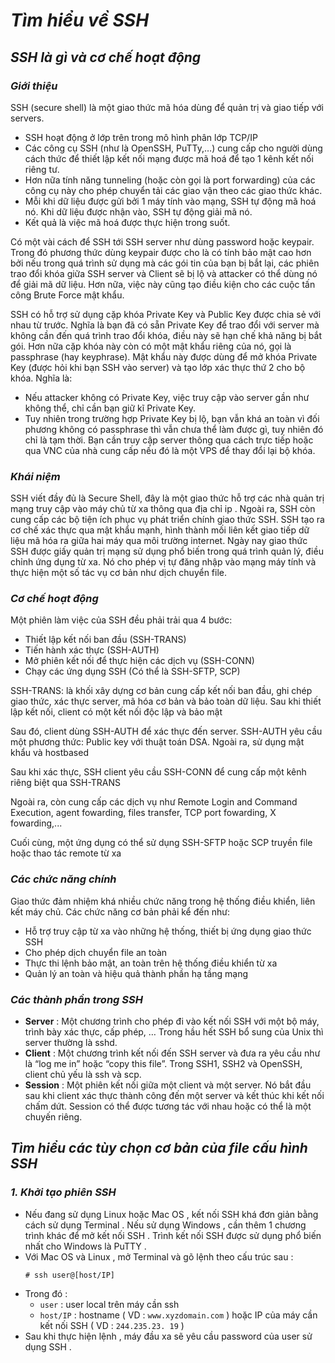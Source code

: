 # ***Tìm hiểu về SSH***
## ***SSH là gì và cơ chế hoạt động***
### ***Giới thiệu***
 SSH (secure shell) là một giao thức mã hóa dùng để quản 
trị và giao tiếp với servers.
- SSH hoạt động ở lớp trên trong mô hình phân lớp TCP/IP
- Các công cụ SSH (như là OpenSSH, PuTTy,…) cung cấp cho 
người dùng cách thức để thiết lập kết nối mạng được mã 
hoá để tạo 1 kênh kết nối riêng tư.
- Hơn nữa tính năng tunneling (hoặc còn gọi là port 
forwarding) của các công cụ này cho phép chuyển tải các 
giao vận theo các giao thức khác.
- Mỗi khi dữ liệu được gửi bởi 1 máy tính vào mạng, SSH 
tự động mã hoá nó. Khi dữ liệu được nhận vào, SSH tự động 
giải mã nó.
- Kết quả là việc mã hoá được thực hiện trong suốt.

Có một vài cách để SSH tới SSH server như dùng password 
hoặc keypair. Trong đó phương thức dùng keypair được cho 
là có tính bảo mật cao hơn bởi nếu trong quá trình sử 
dụng mà các gói tin của bạn bị bắt lại, các phiên trao 
đổi khóa giữa SSH server và Client sẽ bị lộ và attacker 
có thể dùng nó để giải mã dữ liệu. Hơn nữa, việc này cũng 
tạo điều kiện cho các cuộc tấn công Brute Force mật khẩu.

SSH có hỗ trợ sử dụng cặp khóa Private Key và Public Key 
được chia sẻ với nhau từ trước. Nghĩa là bạn đã có sẵn 
Private Key để trao đổi với server mà không cần đến quá 
trình trao đổi khóa, điều này sẽ hạn chế khả năng bị bắt 
gói. Hơn nữa cặp khóa này còn có một mật khẩu riêng của 
nó, gọi là passphrase (hay keyphrase). Mật khẩu này được 
dùng để mở khóa Private Key (được hỏi khi bạn SSH vào 
server) và tạo lớp xác thực thứ 2 cho bộ khóa. Nghĩa là:
- Nếu attacker không có Private Key, việc truy cập vào 
server gần như không thể, chỉ cần bạn giữ kĩ Private Key.
- Tuy nhiên trong trường hợp Private Key bị lộ, bạn vẫn 
khá an toàn vì đối phương không có passphrase thì vẫn 
chưa thể làm được gì, tuy nhiên đó chỉ là tạm thời. Bạn 
cần truy cập server thông qua cách trực tiếp hoặc qua VNC 
của nhà cung cấp nếu đó là một VPS để thay đổi lại bộ 
khóa.

### ***Khái niệm***
SSH viết đầy đủ là Secure Shell, đây là một giao thức hỗ 
trợ các nhà quản trị mạng truy cập vào máy chủ từ xa 
thông qua địa chỉ ip . Ngoài ra, SSH còn cung cấp các bộ 
tiện ích phục vụ phát triển chính giao thức SSH.
SSH tạo ra cơ chế xác thực qua mật khẩu mạnh, hình thành 
mối liên kết giao tiếp dữ liệu mã hóa ra giữa hai máy qua 
môi trường internet. Ngày nay giao thức SSH được giấy 
quản trị mạng sử dụng phổ biến trong quá trình quản lý, 
điều chỉnh ứng dụng từ xa. Nó cho phép vị tự đăng nhập 
vào mạng máy tính và thực hiện một số tác vụ cơ bản như 
dịch chuyển file.
### ***Cơ chế hoạt động***
 Một phiên làm việc của SSH đều phải trải qua 4 bước:

- Thiết lập kết nối ban đầu (SSH-TRANS)
- Tiến hành xác thực (SSH-AUTH)
- Mở phiên kết nối để thực hiện các dịch vụ (SSH-CONN)
- Chạy các ứng dụng SSH (Có thể là SSH-SFTP, SCP)

SSH-TRANS: là khối xây dựng cơ bản cung cấp kết nối ban 
đầu, ghi chép giao thức, xác thực server, mã hóa cơ bản 
và bảo toàn dữ liệu. Sau khi thiết lập kết nối, client có 
một kết nối độc lập và bảo mật

Sau đó, client dùng SSH-AUTH để xác thực đến server. 
SSH-AUTH yêu cầu một phương thức: Public key với thuật 
toán DSA. Ngoài ra, sử dụng mật khẩu và hostbased

Sau khi xác thực, SSH client yêu cầu SSH-CONN để cung cấp 
một kênh riêng biệt qua SSH-TRANS

Ngoài ra, còn cung cấp các dịch vụ như Remote Login and 
Command Execution, agent fowarding, files transfer, TCP 
port fowarding, X fowarding,...

Cuối cùng, một ứng dụng có thể sử dụng SSH-SFTP hoặc SCP 
truyền file hoặc thao tác remote từ xa
   
### ***Các chức năng chính***
Giao thức đảm nhiệm khá nhiều chức năng trong hệ thống 
điều khiển, liên kết máy chủ. Các chức năng cơ bản phải 
kể đến như:

- Hỗ trợ truy cập từ xa vào những hệ thống, thiết bị ứng 
dụng giao thức SSH
- Cho phép dịch chuyển file an toàn
- Thực thi lệnh bảo mật, an toàn trên hệ thống điều khiển 
từ xa
- Quản lý an toàn và hiệu quả thành phần hạ tầng mạng

### ***Các thành phần trong SSH***
- **Server** : Một chương trình cho phép đi vào kết nối 
SSH với một bộ máy, trình bày xác thực, cấp phép, … Trong 
hầu hết SSH bổ sung của Unix thì server thường là sshd.
- **Client** : Một chương trình kết nối đến SSH server và 
đưa ra yêu cầu như là “log me in” hoặc “copy this file”. 
Trong SSH1, SSH2 và OpenSSH, client chủ yếu là ssh và scp.
- **Session** : Một phiên kết nối giữa một client và một 
server. Nó bắt đầu sau khi client xác thực thành công đến 
một server và kết thúc khi kết nối chấm dứt. Session có 
thể được tương tác với nhau hoặc có thể là một chuyến 
riêng.

## ***Tìm hiểu các tùy chọn cơ bản của file cấu hình SSH***

 
### ***1. Khởi tạo phiên SSH***
- Nếu đang sử dụng Linux hoặc Mac OS , kết nối SSH khá 
đơn giản bằng cách sử dụng Terminal . Nếu sử dụng 
Windows , cần thêm 1 chương trình khác để mở kết nối 
SSH . Trình kết nối SSH được sử dụng phổ biến nhất cho 
Windows là PuTTY .
- Với Mac OS và Linux , mở Terminal và gõ lệnh theo cấu 
trúc sau :
    ```
    # ssh user@[host/IP]
    ```
- Trong đó :
    - `user` : user local trên máy cần ssh
    - `host/IP` : hostname ( VD : `www.xyzdomain.com` ) 
hoặc IP của máy cần kết nối SSH ( VD : `244.235.23.
19` )
- Sau khi thực hiện lệnh , máy đầu xa sẽ yêu cầu password 
của user sử dụng SSH .


